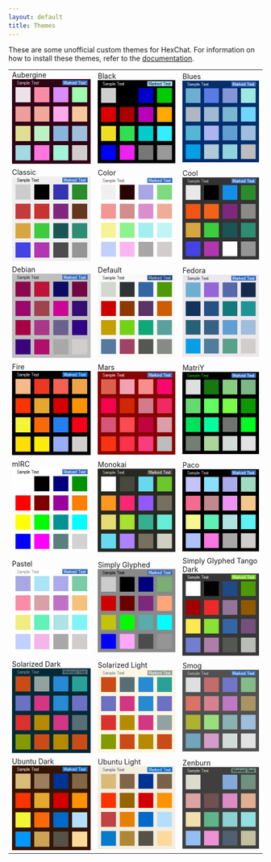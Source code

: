```yaml
---
layout: default
title: Themes
---
```


These are some unofficial custom themes for HexChat. For information on how to install these themes, refer to the [documentation](http://hexchat.readthedocs.org/en/latest/appearance.html#theme-manager).

<table>
  <tr>
    <td class="theme-td">
      <div class="center">Aubergine</div>
      <div><a href="http://dl.hexchat.net/themes/Aubergine.hct" rel="nofollow"><img src="/img/themes/Aubergine.png" alt="Aubergine"/></a></div>
    </td>
    <td class="theme-td">
      <div class="center">Black</div>
      <div><a href="http://dl.hexchat.net/themes/Black.hct" rel="nofollow"><img src="/img/themes/Black.png" alt="Black"/></a></div>
    </td>
    <td class="theme-td">
      <div class="center">Blues</div>
      <div><a href="http://dl.hexchat.net/themes/Blues.hct" rel="nofollow"><img src="/img/themes/Blues.png" alt="Blues"/></a></div>
    </td>
  </tr>
  <tr>
    <td class="theme-td">
      <div class="center">Classic</div>
      <div><a href="http://dl.hexchat.net/themes/Classic.hct" rel="nofollow"><img src="/img/themes/Classic.png" alt="Classic"/></a></div>
    </td>
    <td class="theme-td">
      <div class="center">Color</div>
      <div><a href="http://dl.hexchat.net/themes/Color.hct" rel="nofollow"><img src="/img/themes/Color.png" alt="Color"/></a></div>
    </td>
    <td class="theme-td">
      <div class="center">Cool</div>
      <div><a href="http://dl.hexchat.net/themes/Cool.hct" rel="nofollow"><img src="/img/themes/Cool.png" alt="Cool"/></a></div>
    </td>
  </tr>
  <tr>
    <td class="theme-td">
      <div class="center">Debian</div>
      <div><a href="http://dl.hexchat.net/themes/Debian.hct" rel="nofollow"><img src="/img/themes/Debian.png" alt="Debian"/></a></div>
    </td>
    <td class="theme-td">
      <div class="center">Default</div>
      <div><a href="http://dl.hexchat.net/themes/Default.hct" rel="nofollow"><img src="/img/themes/Default.png" alt="Default"/></a></div>
    </td>
    <td class="theme-td">
      <div class="center">Fedora</div>
      <div><a href="http://dl.hexchat.net/themes/Fedora.hct" rel="nofollow"><img src="/img/themes/Fedora.png" alt="Fedora"/></a></div>
    </td>
  </tr>
  <tr>
    <td class="theme-td">
      <div class="center">Fire</div>
      <div><a href="http://dl.hexchat.net/themes/Fire.hct" rel="nofollow"><img src="/img/themes/Fire.png" alt="Fire"/></a></div>
    </td>
    <td class="theme-td">
      <div class="center">Mars</div>
      <div><a href="http://dl.hexchat.net/themes/Mars.hct" rel="nofollow"><img src="/img/themes/Mars.png" alt="Mars"/></a></div>
    </td>
    <td class="theme-td">
      <div class="center">MatriY</div>
      <div><a href="http://dl.hexchat.net/themes/MatriY.hct" rel="nofollow"><img src="/img/themes/MatriY.png" alt="MatriY"/></a></div>
    </td>
  </tr>
  <tr>
    <td class="theme-td">
      <div class="center">mIRC</div>
      <div><a href="http://dl.hexchat.net/themes/mIRC.hct" rel="nofollow"><img src="/img/themes/mIRC.png" alt="mIRC"/></a></div>
    </td>
    <td class="theme-td">
      <div class="center">Monokai</div>
      <div><a href="http://dl.hexchat.net/themes/Monokai.hct" rel="nofollow"><img src="/img/themes/Monokai.png" alt="Monokai"/></a></div>
    </td>
    <td class="theme-td">
      <div class="center">Paco</div>
      <div><a href="http://dl.hexchat.net/themes/Paco.hct" rel="nofollow"><img src="/img/themes/Paco.png" alt="Paco"/></a></div>
    </td>
  </tr>
  <tr>
    <td class="theme-td">
      <div class="center">Pastel</div>
      <div><a href="http://dl.hexchat.net/themes/Pastel.hct" rel="nofollow"><img src="/img/themes/Pastel.png" alt="Pastel"/></a></div>
    </td>
    <td class="theme-td">
      <div class="center">Simply Glyphed</div>
      <div><a href="http://dl.hexchat.net/themes/Simply%20Glyphed.hct" rel="nofollow"><img src="/img/themes/Simply_Glyphed.png" alt="Simply Glyphed"/></a></div>
    </td>
    <td class="theme-td">
      <div class="center">Simply Glyphed Tango Dark</div>
      <div><a href="http://dl.hexchat.net/themes/Simply%20Glyphed%20Tango%20Dark.hct" rel="nofollow"><img src="/img/themes/Simply_Glyphed_Tango_Dark.png" alt="Simply Glyphed Tango Dark"/></a></div>
    </td>
  </tr>
  <tr>
 	<td class="theme-td">
      <div class="center">Solarized Dark</div>
      <div><a href="http://dl.hexchat.net/themes/Solarized%20Dark.hct" rel="nofollow"><img src="/img/themes/Solarized_Dark.png" alt="Solarized Dark"/></a></div>
    </td>
	<td class="theme-td">
      <div class="center">Solarized Light</div>
      <div><a href="http://dl.hexchat.net/themes/Solarized%20Light.hct" rel="nofollow"><img src="/img/themes/Solarized_Light.png" alt="Solarized Light"/></a></div>
    </td>
    <td class="theme-td">
      <div class="center">Smog</div>
      <div><a href="http://dl.hexchat.net/themes/Smog.hct" rel="nofollow"><img src="/img/themes/Smog.png" alt="Smog"/></a></div>
    </td>
  </tr>
  <tr>
    <td class="theme-td">
      <div class="center">Ubuntu Dark</div>
      <div><a href="http://dl.hexchat.net/themes/Ubuntu%20Dark.hct" rel="nofollow"><img src="/img/themes/Ubuntu_Dark.png" alt="Ubuntu Dark"/></a></div>
    </td>
    <td class="theme-td">
      <div class="center">Ubuntu Light</div>
      <div><a href="http://dl.hexchat.net/themes/Ubuntu%20Light.hct" rel="nofollow"><img src="/img/themes/Ubuntu_Light.png" alt="Ubuntu Light"/></a></div>
    </td>
    <td class="theme-td">
      <div class="center">Zenburn</div>
      <div><a href="http://dl.hexchat.net/themes/Zenburn.hct" rel="nofollow"><img src="/img/themes/Zenburn.png" alt="Zenburn"/></a></div>
    </td>
  </tr>
</table>
